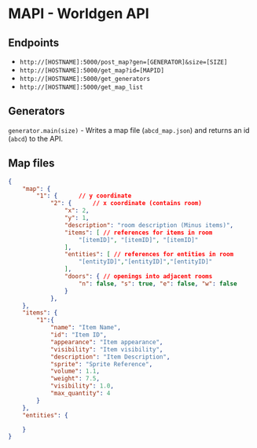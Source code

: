 # MAPI - Worldgen API 
## Endpoints
- `http://[HOSTNAME]:5000/post_map?gen=[GENERATOR]&size=[SIZE]`
- `http://[HOSTNAME]:5000/get_map?id=[MAPID]`
- `http://[HOSTNAME]:5000/get_generators`
- `http://[HOSTNAME]:5000/get_map_list`

## Generators
`generator.main(size)` - Writes a map file (`abcd_map.json`) and returns an id (`abcd`) to the API.

## Map files
```json
{
    "map": {
        "1": {      // y coordinate
            "2": {      // x coordinate (contains room)
                "x": 2,
                "y": 1,
                "description": "room description (Minus items)",
                "items": [ // references for items in room
                    "[itemID]", "[itemID]", "[itemID]" 
                ],
                "entities": [ // references for entities in room
                    "[entityID]","[entityID]","[entityID]" 
                ],
                "doors": { // openings into adjacent rooms
                    "n": false, "s": true, "e": false, "w": false
                }
            },
    },
    "items": {
        "1":{
            "name": "Item Name",
            "id": "Item ID",
            "appearance": "Item appearance",
            "visibility": "Item visibility",
            "description": "Item Description",
            "sprite": "Sprite Reference",
            "volume": 1.1,
            "weight": 7.5,
            "visibility": 1.0,
            "max_quantity": 4
        }
    },
    "entities": {

    }
}
```